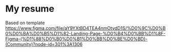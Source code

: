# My resume

Based on template
https://www.figma.com/file/aY9YXtBD4TEA4nmOtydD1S/%D0%9C%D0%B0%D0%BA%D0%B5%D1%82-Landing-Page-%D0%B4%D0%BB%D1%8F-Figma-(%D1%88%D0%B0%D0%B1%D0%BB%D0%BE%D0%BD)-(Community)?node-id=301%3A1306
